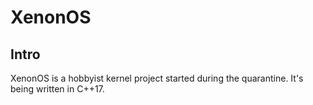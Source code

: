 XenonOS
=======

Intro
-----
XenonOS is a hobbyist kernel project started during the quarantine. It's being written in C++17.
